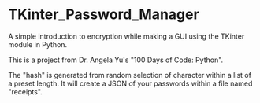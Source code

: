 # TKinter_Password_Manager
A simple introduction to encryption while making a GUI using the TKinter module in Python.

This is a project from Dr. Angela Yu's "100 Days of Code: Python".

The "hash" is generated from random selection of character within a list of a preset length.
It will create a JSON of your passwords within a file named "receipts".
